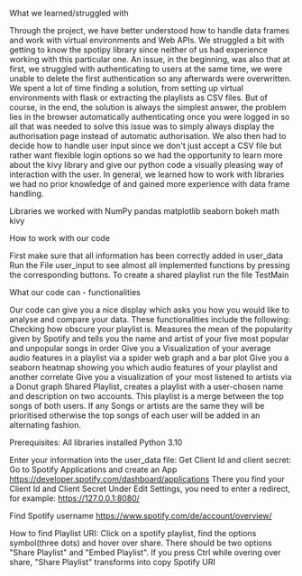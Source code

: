 What we learned/struggled with 

Through the project, we have better understood how to handle data frames and work with virtual environments and Web APIs. 
We struggled a bit with getting to know the spotipy library since neither of us had experience working with this particular one. An issue, in the beginning, was also that at first, we struggled with authenticating to users at the same time, we were unable to delete the first authentication so any afterwards were overwritten. We spent a lot of time finding a solution, from setting up virtual environments with flask or extracting the playlists as CSV files. But of course, in the end, the solution is always the simplest answer, the problem lies in the browser automatically authenticating once you were logged in so all that was needed to solve this issue was to simply always display the authorisation page instead of automatic authorisation. We also then had to decide how to handle user input since we don't just accept a CSV file but rather want flexible login options so we had the opportunity to learn more about the kivy library and give our python code a visually pleasing way of interaction with the user. 
In general, we learned how to work with libraries we had no prior knowledge of and gained more experience with data frame handling.


Libraries we worked with 
NumPy 
pandas
matplotlib
seaborn
bokeh
math 
kivy

How to work with our code 

First make sure that all information has been correctly added in user_data
Run the File user_input to see almost all implemented functions by pressing the corresponding buttons.
To create a shared playlist run the file TestMain

What our code can - functionalities 

Our code can give you a nice display which asks you how you would like to analyse and compare your data. These functionalities include the following:
Checking how obscure your playlist is. Measures the mean of the popularity given by Spotify and tells you the name and artist of your five most popular and unpopular songs in order
Give you a Visualization of your average audio features in a playlist via a spider web graph and a bar plot
Give you a seaborn heatmap showing you which audio features of your playlist and another correlate
Give you a visualization of your most listened to artists via a Donut graph
Shared Playlist, creates a playlist with a user-chosen name and description on two accounts. This playlist is a merge between the top songs of both users. If any Songs or artists are the same they will be prioritised otherwise the top songs of each user will be added in an alternating fashion.


Prerequisites:
All libraries installed
Python 3.10

Enter your information into the user_data file:
Get Client Id and client secret:
Go to Spotify Applications and create an App
https://developer.spotify.com/dashboard/applications
There you find your Client Id and Client Secret
Under Edit Settings, you need to enter a redirect, for example: https://127.0.0.1:8080/

Find Spotify username
https://www.spotify.com/de/account/overview/

How to find Playlist URI:
Click on a spotify playlist, find the options symbol(three dots) and hover over share. There should be two options "Share Playlist" and "Embed Playlist". If you press Ctrl while overing over share, "Share Playlist" transforms into copy Spotify URI
